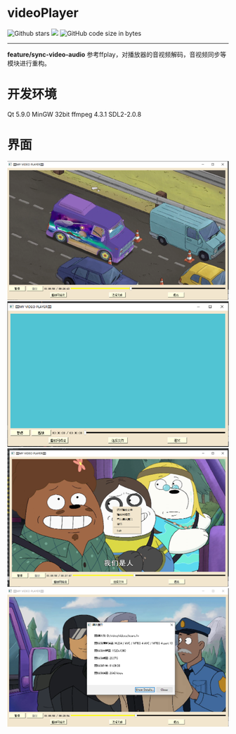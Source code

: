 # videoPlayer
![Github stars](https://img.shields.io/github/stars/canaconZion/videoPlayer.svg) [![](https://img.shields.io/badge/feature-videoPlayer-blue)](https://github.com/canaconZion/videoPlayer) 
![GitHub code size in bytes](https://img.shields.io/github/languages/code-size/canaconZion/videoPlayer)
>

-------------------------------
**feature/sync-video-audio**
参考ffplay，对播放器的音视频解码，音视频同步等模块进行重构。

# 开发环境
Qt 5.9.0 MinGW 32bit
ffmpeg 4.3.1
SDL2-2.0.8

# 界面
![](./picture/playing.png)
![](./picture/screen.png)
![](./picture/setting.png)
![](./picture/video_msg.png)
